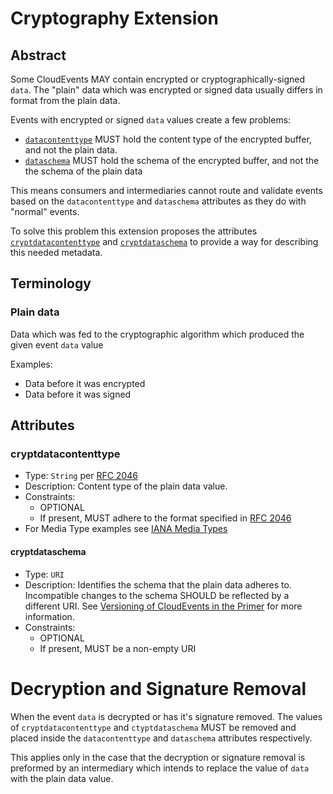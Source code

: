 # Cryptography Extension

## Abstract

Some CloudEvents MAY contain encrypted or cryptographically-signed `data`. The "plain"
data which was encrypted or signed data usually differs in format from the plain data.

Events with encrypted or signed `data` values create a few problems:
 - [`datacontenttype`](../spec.md#datacontenttype) MUST hold the content type of 
 the encrypted buffer, and not the plain data. 
- [`dataschema`](../spec.md#dataschema) MUST hold the schema of the encrypted buffer, 
 and not the the schema of the plain data

This means consumers and intermediaries cannot route and validate events based on 
the `datacontenttype` and `dataschema` attributes as they do with "normal" events.

To solve this problem this extension proposes the attributes 
[`cryptdatacontenttype`](#cryptdatacontenttype)  and 
[`cryptdataschema`](#cryptdataschema) to provide a way for describing this needed 
metadata.

## Terminology

### Plain data
Data which was fed to the cryptographic algorithm which produced the given event
 `data` value
 
Examples:
 - Data before it was encrypted
 - Data before it was signed   
 
 
## Attributes
### cryptdatacontenttype
- Type: `String` per [RFC 2046](https://tools.ietf.org/html/rfc2046)
- Description: Content type of the plain data value.
- Constraints:
  - OPTIONAL
  - If present, MUST adhere to the format specified in
    [RFC 2046](https://tools.ietf.org/html/rfc2046)
- For Media Type examples see
  [IANA Media Types](http://www.iana.org/assignments/media-types/media-types.xhtml)


#### cryptdataschema

- Type: `URI`
- Description: Identifies the schema that the plain data adheres to. Incompatible
  changes to the schema SHOULD be reflected by a different URI. See
  [Versioning of CloudEvents in the Primer](../primer.md#versioning-of-cloudevents)
  for more information.
- Constraints:
  - OPTIONAL
  - If present, MUST be a non-empty URI
  
  
# Decryption and Signature Removal
When the event `data` is decrypted or has it's signature removed.
The values of `cryptdatacontenttype` and `ctyptdataschema` MUST be removed and placed
inside the `datacontenttype` and `dataschema` attributes respectively.
 
This applies only in the case that the decryption or signature removal is preformed by
an intermediary which intends to replace the value of `data` with the plain data value. 